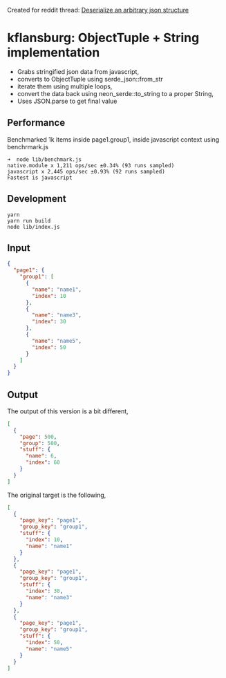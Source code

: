 Created for reddit thread: [Deserialize an arbitrary json structure](https://www.reddit.com/r/rust/comments/fyevnx/deserialize_an_arbitrary_json_structure/)

# kflansburg: ObjectTuple + String implementation

- Grabs stringified json data from javascript,
- converts to ObjectTuple using serde_json::from_str
- iterate them using multiple loops,
- convert the data back using neon_serde::to_string to a proper String,
- Uses JSON.parse to get final value

## Performance

Benchmarked 1k items inside page1.group1, inside javascript context using benchrmark.js

```
➜  node lib/benchmark.js                          
native.module x 1,211 ops/sec ±0.34% (93 runs sampled)
javascript x 2,445 ops/sec ±0.93% (92 runs sampled)
Fastest is javascript
```

## Development

```
yarn
yarn run build
node lib/index.js
```

## Input

```json
{
  "page1": {
    "group1": [
      {
        "name": "name1",
        "index": 10
      },
      {
        "name": "name3",
        "index": 30
      },
      {
        "name": "name5",
        "index": 50
      }
    ]
  }
}
```

## Output

The output of this version is a bit different,

```json
[
  {
    "page": 500,
    "group": 500,
    "stuff": {
      "name": 6,
      "index": 60
    }
  }
]
```

The original target is the following,
```json
[
  {
    "page_key": "page1",
    "group_key": "group1",
    "stuff": {
      "index": 10,
      "name": "name1"
    }
  },
  {
    "page_key": "page1",
    "group_key": "group1",
    "stuff": {
      "index": 30,
      "name": "name3"
    }
  },
  {
    "page_key": "page1",
    "group_key": "group1",
    "stuff": {
      "index": 50,
      "name": "name5"
    }
  }
]
```
